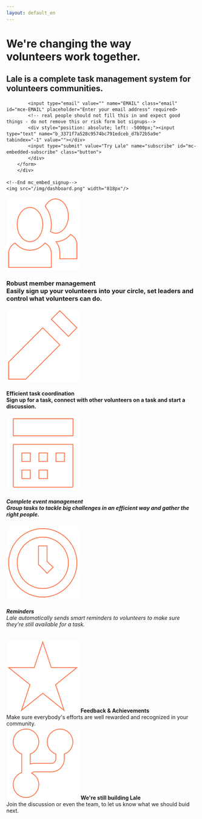```yaml
---
layout: default_en
---
```


<style>.page-link.discover { border-color:#FF7043; }</style>

<div class="home">
  <div class="hero">
    <h1>We're changing the way<br/>volunteers work together.</h1>
    <h2>Lale is a complete task management system for volunteers communities.</h2>
    <!-- Begin MailChimp Signup Form -->
		<!-- <link href="//cdn-images.mailchimp.com/embedcode/slim-081711.css" rel="stylesheet" type="text/css"> -->
		<style type="text/css">
			#mc_embed_signup{}
			/* Add your own MailChimp form style overrides in your site stylesheet or in this style block.
			   We recommend moving this block and the preceding CSS link to the HEAD of your HTML file. */
		</style>
		<div id="mc_embed_signup">
		<form action="//help.us11.list-manage.com/subscribe/post?u=3371f7a528c9574bc791edceb&amp;id=d7b72b5a9e" method="post" id="mc-embedded-subscribe-form" name="mc-embedded-subscribe-form" class="validate" target="_blank" novalidate>
		    <div id="mc_embed_signup_scroll">
			
			<input type="email" value="" name="EMAIL" class="email" id="mce-EMAIL" placeholder="Enter your email address" required>
		    <!-- real people should not fill this in and expect good things - do not remove this or risk form bot signups-->
		    <div style="position: absolute; left: -5000px;"><input type="text" name="b_3371f7a528c9574bc791edceb_d7b72b5a9e" tabindex="-1" value=""></div>
		    <input type="submit" value="Try Lale" name="subscribe" id="mc-embedded-subscribe" class="button">
		    </div>
		</form>
		</div>

	<!--End mc_embed_signup-->
    <img src="/img/dashboard.png" width="818px"/>

  </div>
	  <div class="homepage-features">
	  	<div><img src="/img/homepage/member.svg"/> 
	  		<h3><b>Robust member management</b><br/>Easily sign up your volunteers into your circle, set leaders and control what volunteers can do.</h3>
	  	</div>
	  	<div><img src="/img/homepage/pencil.svg"/> 
	  		<h4><b>Efficient task coordination</b><br/>Sign up for a task, connect with other volunteers on a task and start a discussion.</h4>
	  	</div>
	  	<div><img src="/img/homepage/event.svg"/>
	  		<h5><b>Complete event management</b><br/>Group tasks to tackle big challenges in an efficient way and gather the right people.</h5>
	  	</div>
	  	<div><img src="/img/homepage/clock.svg"/>
	  		<h6><b>Reminders</b><br/>Lale automatically sends smart reminders to volunteers to make sure they're still available for a task.</h6>
	  	</div>
	  	<div><img src="/img/homepage/star.svg"/>
	  		<h7><b>Feedback & Achievements</b><br/>Make sure everybody's efforts are well rewarded and recognized in your community.</h7>
	  	</div>
	  	<div><img src="/img/homepage/fork.svg"/>
	  		<h8><b>We're still building Lale</b><br/>Join the discussion or even the team, to let us know what we should buid next.</h8>
	  	</div>
	  </div>
</div>